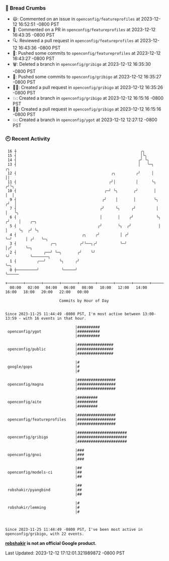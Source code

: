 ### 🍞 Bread Crumbs

 * 😃: Commented on an issue in `openconfig/featureprofiles` at 2023-12-12 16:52:51 -0800 PST
 * 💬: Commented on a PR in  `openconfig/featureprofiles` at 2023-12-12 16:43:35 -0800 PST
 * 🔍: Reviewed a pull request in  `openconfig/featureprofiles` at 2023-12-12 16:43:36 -0800 PST
 * 🚢: Pushed some commits to `openconfig/featureprofiles` at 2023-12-12 16:43:27 -0800 PST
 * 🗑: Deleted a branch in `openconfig/gribigo` at 2023-12-12 16:35:30 -0800 PST
 * 🚢: Pushed some commits to `openconfig/gribigo` at 2023-12-12 16:35:27 -0800 PST
 * ✍🏼: Created a pull request in `openconfig/gribigo` at 2023-12-12 16:35:26 -0800 PST
 * 💥: Created a branch in `openconfig/gribigo` at 2023-12-12 16:15:16 -0800 PST
 * ✍🏼: Created a pull request in `openconfig/gribigo` at 2023-12-12 16:15:16 -0800 PST
 * 💥: Created a branch in `openconfig/ygot` at 2023-12-12 12:27:12 -0800 PST

### 🕘 Recent Activity
```
 16 ┼                                                       ╭╮
 15 ┤                                                       │╰╮
 14 ┤                                                      ╭╯ ╰╮
 13 ┤                                                      │   ╰─╮       ╭╮
 12 ┤                                          ╭╮         ╭╯     │       ││
 11 ┤                                         ╭╯│         │      ╰╮     ╭╯╰╮
 10 ┤                                       ╭─╯ ╰╮       ╭╯       │     │  │
  9 ┤                                      ╭╯    │       │        ╰╮   ╭╯  │
  7 ┤                                     ╭╯     ╰╮     ╭╯         │   │   ╰╮
  6 ┤                                     │       │    ╭╯          ╰╮ ╭╯    │    ╭─╮
  5 ┤                                    ╭╯       ╰╮  ╭╯            │ │     ╰╮  ╭╯ ╰╮
  4 ┤                             ╭╮    ╭╯         │ ╭╯             ╰─╯      │ ╭╯   ╰─╮
  3 ┤               ╭─╮          ╭╯╰──╮╭╯          ╰─╯                       │╭╯      ╰─╮
  2 ┤            ╭──╯ ╰─╮       ╭╯    ╰╯                                     ╰╯         ╰───────╮
  1 ┤         ╭──╯      ╰╮     ╭╯                                                               ╰─╮
  0 ┼─────────╯          ╰─────╯                                                                  ╰─────
    +───────+───────+───────+───────+───────+───────+───────+───────+───────+───────+───────+───────+────
  00:00   02:00   04:00   06:00   08:00   10:00   12:00   14:00   16:00   18:00   20:00   22:00   00:00   

						Commits by Hour of Day


Since 2023-11-25 11:44:49 -0800 PST, I'm most active between 13:00-13:59 - with 16 events in that hour.

```



```
                               |##########
 openconfig/ygot               |##########
                               |##########

                               |################
 openconfig/public             |################
                               |################

                               |#
 google/gops                   |#
                               |#

                               |#################
 openconfig/magna              |#################
                               |#################

                               |#########
 openconfig/aite               |#########
                               |#########

                               |#################
 openconfig/featureprofiles    |#################
                               |#################

                               |######################
 openconfig/gribigo            |######################
                               |######################

                               |###
 openconfig/gnoi               |###
                               |###

                               |##
 openconfig/models-ci          |##
                               |##

                               |##
 robshakir/pyangbind           |##
                               |##

                               |#
 robshakir/lemming             |#
                               |#



Since 2023-11-25 11:44:49 -0800 PST, I've been most active in openconfig/gribigo, with 22 events.

```
**[robshakir](mailto:robjs@google.com) is not an official Google product.**  


Last Updated: 2023-12-12 17:12:01.321989872 -0800 PST
